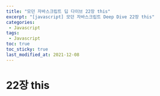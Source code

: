 ```yaml
---
title: "모던 자바스크립트 딥 다이브 22장 this"
excerpt: "[javascript] 모던 자바스크립트 Deep Dive 22장 this"
categories:
 - Javascript
tags:
 - Javascript
toc: true
toc_sticky: true
last_modified_at: 2021-12-08
---
```


# 22장 this
